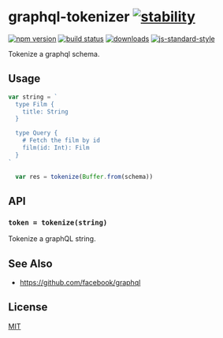 # graphql-tokenizer [![stability][0]][1]
[![npm version][2]][3] [![build status][4]][5]
[![downloads][8]][9] [![js-standard-style][10]][11]

Tokenize a graphql schema.

## Usage
```js
var string = `
  type Film {
    title: String
  }

  type Query {
    # Fetch the film by id
    film(id: Int): Film
  }
`

  var res = tokenize(Buffer.from(schema))
```

## API
### `token = tokenize(string)`
Tokenize a graphQL string.

## See Also
- https://github.com/facebook/graphql

## License
[MIT](https://tldrlegal.com/license/mit-license)

[0]: https://img.shields.io/badge/stability-experimental-orange.svg?style=flat-square
[1]: https://nodejs.org/api/documentation.html#documentation_stability_index
[2]: https://img.shields.io/npm/v/graphql-tokenizer.svg?style=flat-square
[3]: https://npmjs.org/package/graphql-tokenizer
[4]: https://img.shields.io/travis/yoshuawuyts/graphql-tokenizer/master.svg?style=flat-square
[5]: https://travis-ci.org/yoshuawuyts/graphql-tokenizer
[6]: https://img.shields.io/codecov/c/github/yoshuawuyts/graphql-tokenizer/master.svg?style=flat-square
[7]: https://codecov.io/github/yoshuawuyts/graphql-tokenizer
[8]: http://img.shields.io/npm/dm/graphql-tokenizer.svg?style=flat-square
[9]: https://npmjs.org/package/graphql-tokenizer
[10]: https://img.shields.io/badge/code%20style-standard-brightgreen.svg?style=flat-square
[11]: https://github.com/feross/standard
